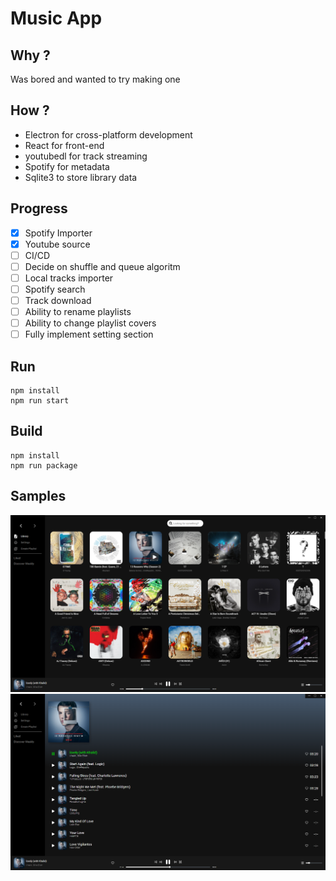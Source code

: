 # Music App

## Why ?

Was bored and wanted to try making one

## How ?

- Electron for cross-platform development
- React for front-end
- youtubedl for track streaming
- Spotify for metadata
- Sqlite3 to store library data

## Progress

- [x] Spotify Importer
- [x] Youtube source
- [ ] CI/CD
- [ ] Decide on shuffle and queue algoritm
- [ ] Local tracks importer
- [ ] Spotify search
- [ ] Track download
- [ ] Ability to rename playlists
- [ ] Ability to change playlist covers
- [ ] Fully implement setting section

## Run

```
npm install
npm run start
```

## Build

```
npm install
npm run package
```

## Samples

<img src="./.github/sample-01.png" />
<img src="./.github/sample-02.png" />
